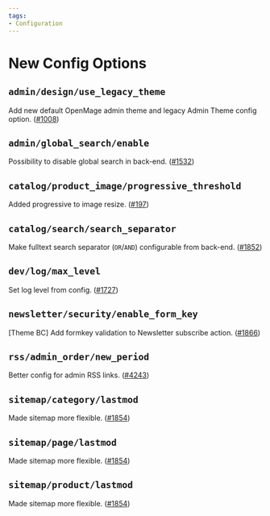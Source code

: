 ```yaml
---
tags:
- Configuration
---
```


# New Config Options

## `admin/design/use_legacy_theme`
Add new default OpenMage admin theme and legacy Admin Theme config option. ([#1008](https://github.com/OpenMage/magento-lts/pull/1008))

## `admin/global_search/enable`
Possibility to disable global search in back-end. ([#1532](https://github.com/OpenMage/magento-lts/pull/1532))

## `catalog/product_image/progressive_threshold`
Added progressive to image resize. ([#197](https://github.com/OpenMage/magento-lts/pull/197))

## `catalog/search/search_separator`
Make fulltext search separator (`OR`/`AND`) configurable from back-end. ([#1852](https://github.com/OpenMage/magento-lts/pull/1852))

## `dev/log/max_level`
Set log level from config. ([#1727](https://github.com/OpenMage/magento-lts/pull/1727))

## `newsletter/security/enable_form_key`
\[Theme BC] Add formkey validation to Newsletter subscribe action. ([#1866](https://github.com/OpenMage/magento-lts/pull/1866))

## `rss/admin_order/new_period`
Better config for admin RSS links. ([#4243](https://github.com/OpenMage/magento-lts/pull/4243))

## `sitemap/category/lastmod`
Made sitemap more flexible. ([#1854](https://github.com/OpenMage/magento-lts/pull/1854))

## `sitemap/page/lastmod`
Made sitemap more flexible. ([#1854](https://github.com/OpenMage/magento-lts/pull/1854))

## `sitemap/product/lastmod`
Made sitemap more flexible. ([#1854](https://github.com/OpenMage/magento-lts/pull/1854))
